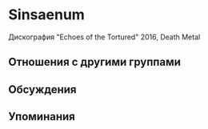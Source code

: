 # Sinsaenum

Дискография
"Echoes of the Tortured" 2016, Death Metal

## Отношения с другими группами


## Обсуждения


## Упоминания

